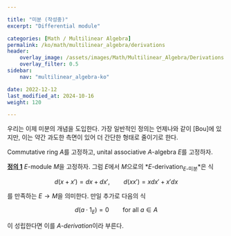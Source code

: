 ```yaml
---

title: "미분 (작성중)"
excerpt: "Differential module"

categories: [Math / Multilinear Algebra]
permalink: /ko/math/multilinear_algebra/derivations
header:
    overlay_image: /assets/images/Math/Multilinear_Algebra/Derivations.png
    overlay_filter: 0.5
sidebar: 
    nav: "multilinear_algebra-ko"

date: 2022-12-12
last_modified_at: 2024-10-16
weight: 120

---
```


우리는 이제 미분의 개념을 도입한다. 가장 일반적인 정의는 언제나와 같이 [Bou]에 있지만, 이는 약간 과도한 측면이 있어 더 간단한 형태로 줄이기로 한다.

Commutative ring $A$를 고정하고, unital associative $A$-algebra $E$를 고정하자. 

<div class="definition" markdown="1">

<ins id="def1">**정의 1**</ins> $E$-module $M$을 고정하자. 그럼 $E$에서 $M$으로의 *$E$-derivation<sub>$E$-미분</sub>*은 식

$$d(x+x')=dx+dx',\qquad d(xx')=xdx'+x'dx$$

를 만족하는 $E \rightarrow M$을 의미한다. 만일 추가로 다음의 식

$$d(a\cdot 1_E)=0\qquad\text{for all $a\in A$}$$

이 성립한다면 이를 *$A$-derivation*이라 부른다. 

</div>

